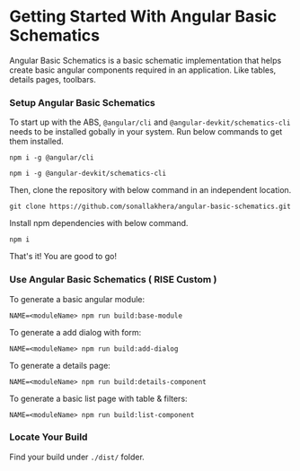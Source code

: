# Getting Started With Angular Basic Schematics

Angular Basic Schematics is a basic schematic implementation that helps create basic angular components required in an application. Like tables, details pages, toolbars.

### Setup Angular Basic Schematics

To start up with the ABS, `@angular/cli` and `@angular-devkit/schematics-cli` needs to be installed gobally in your system. Run below commands to get them installed.
```
npm i -g @angular/cli
```
```
npm i -g @angular-devkit/schematics-cli
```

Then, clone the repository with below command in an independent location.
```
git clone https://github.com/sonallakhera/angular-basic-schematics.git
```

Install npm dependencies with below command.
```
npm i
```

That's it! You are good to go!


### Use Angular Basic Schematics ( RISE Custom )

To generate a basic angular module:
```
NAME=<moduleName> npm run build:base-module
```

To generate a add dialog with form:
```
NAME=<moduleName> npm run build:add-dialog
```

To generate a details page:
```
NAME=<moduleName> npm run build:details-component
```

To generate a basic list page with table & filters:
```
NAME=<moduleName> npm run build:list-component
```


### Locate Your Build

Find your build under `./dist/` folder.



 

